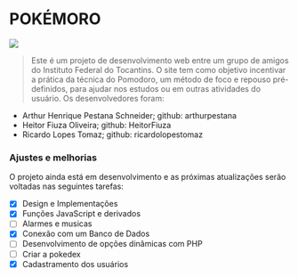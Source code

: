 # POKÉMORO

<img src="https://media4.giphy.com/media/6tpq14Ctpy4uunOUlq/giphy.gif?cid=6c09b95284e568bc44e434a2da4877508213af5026b1ace2&rid=giphy.gif&ct=g">

> Este é um projeto de desenvolvimento web entre um grupo de amigos do Instituto Federal do Tocantins. O site tem como objetivo incentivar a prática da técnica do Pomodoro, um método de foco e repouso pré-definidos, para ajudar nos estudos ou em outras atividades do usuário.
> Os desenvolvedores foram:
 - Arthur Henrique Pestana Schneider; github: arthurpestana
 - Heitor Fiuza Oliveira; github: HeitorFiuza
 - Ricardo Lopes Tomaz; github: ricardolopestomaz

### ​Ajustes e melhorias 
  
O projeto ainda está em desenvolvimento e as próximas atualizações serão voltadas nas seguintes tarefas: 
 
 - [x] Design e Implementações
 - [x] Funções JavaScript e derivados
 - [ ] Alarmes e musicas
 - [x] Conexão com um Banco de Dados
 - [ ] Desenvolvimento de opções dinâmicas com PHP
 - [ ] Criar a pokedex
 - [x] Cadastramento dos usuários

